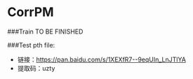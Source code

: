 # CorrPM

###Train
TO BE FINISHED

###Test
pth file: 
- 链接：https://pan.baidu.com/s/1XEXfR7--9eqUIn_LnJTlYA 
- 提取码：uzty
